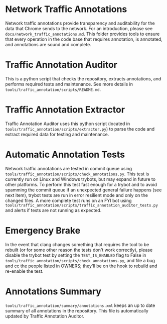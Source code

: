 # Network Traffic Annotations
Network traffic annotations provide transparency and auditability for the data
that Chrome sends to the network. For an introduction, please see
`docs/network_traffic_annotations.md`.
This folder provides tools to ensure that every operation in the code base that
requires annotation, is annotated, and annotations are sound and complete.

# Traffic Annotation Auditor
This is a python script that checks the repository, extracts annotations, and
performs required tests and maintenance. See more details in
`tools/traffic_annotation/scripts/README.md`.

# Traffic Annotation Extractor
Traffic Annotation Auditor uses this python script (located in
`tools/traffic_annotation/scripts/extractor.py`) to parse the code and extract
required data for testing and maintenance.

# Automatic Annotation Tests
Network traffic annotations are tested in commit queue using
`tools/traffic_annotation/scripts/check_annotations.py`. This test is currently
run on Linux and Windows trybots, but may expand in future to other platforms.
To perform this test fast enough for a trybot and to avoid spamming the commit
queue if an unexpected general failure happens (see next item), trybot tests are
run in error resilient mode and only on the changed files. A more complete test
runs on an FYI bot using
`tools/traffic_annotation/scripts/traffic_annotation_auditor_tests.py` and
alerts if tests are not running as expected.

# Emergency Brake
In the event that clang changes something that requires the tool to be rebuilt
(or for some other reason the tests don't work correctly), please disable the
trybot test by setting the `TEST_IS_ENABLED` flag to False in
`tools/traffic_annotation/scripts/check_annotations.py`, and file a bug and cc
the people listed in OWNERS; they'll be on the hook to rebuild and re-enable the
test.

# Annotations Summary
`tools/traffic_annotation/summary/annotations.xml` keeps an up to date summary
of all annotations in the repository. This file is automatically updated by
Traffic Annotation Auditor.
